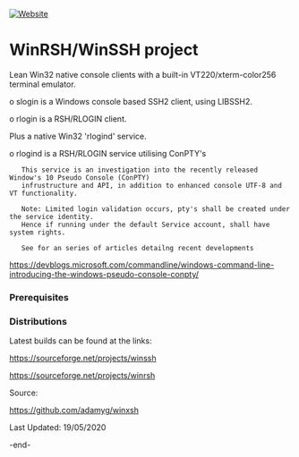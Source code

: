 
[![Website](https://img.shields.io/badge/View-Website-blue)](https://sourceforge.net/projects/winssh/)


# WinRSH/WinSSH project

Lean Win32 native console clients with a built-in VT220/xterm-color256 terminal emulator.

   o slogin is a Windows console based SSH2 client, using LIBSSH2.

   o rlogin is a RSH/RLOGIN client.


Plus a native Win32 'rlogind' service.

   o rlogind is a RSH/RLOGIN service utilising ConPTY's

       This service is an investigation into the recently released Window's 10 Pseudo Console (ConPTY)
       infrustructure and API, in addition to enhanced console UTF-8 and VT functionality.

       Note: Limited login validation occurs, pty's shall be created under the service identity.
       Hence if running under the default Service account, shall have system rights.

       See for an series of articles detailng recent developments

https://devblogs.microsoft.com/commandline/windows-command-line-introducing-the-windows-pseudo-console-conpty/

### Prerequisites


### Distributions

Latest builds can be found at the links:

   https://sourceforge.net/projects/winssh

   https://sourceforge.net/projects/winrsh

Source:

   https://github.com/adamyg/winxsh

Last Updated: 19/05/2020

-end-


